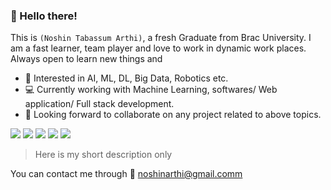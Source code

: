 ### 👋 Hello there! 

This is `(Noshin Tabassum Arthi)`, a fresh Graduate from Brac University. I am a fast learner, team player and love to work in dynamic work places. Always open to learn new things and 


- 🤖 Interested in AI, ML, DL, Big Data, Robotics etc. 
- 💻 Currently working with Machine Learning, softwares/ Web application/ Full stack development.
- 🤝 Looking forward to collaborate on any project related to above topics.

![](https://img.shields.io/badge/OS-windows/linux-green)
![](https://img.shields.io/badge/web-js-yellow)
![](https://img.shields.io/badge/web-java/springboot/hybernate-red)
![](https://img.shields.io/badge/ML-python-blue)
![](https://img.shields.io/badge/algortihms-java-purple)

>Here is my short description only  

You can contact me through :e-mail: noshinarthi@gmail.comm 
